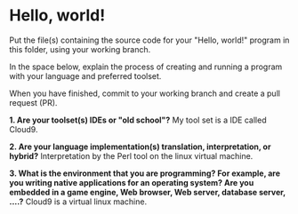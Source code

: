# Hello, world!
    
Put the file(s) containing the source code for your "Hello, world!" program in this folder, using your working branch.

In the space below, explain the process of creating and running a program with your language and preferred toolset.

When you have finished, commit to your working branch and create a pull request (PR).

**1. Are your toolset(s) IDEs or "old school"?**
My tool set is a IDE called Cloud9.

**2. Are your language implementation(s) translation, interpretation, or hybrid?**
Interpretation by the Perl tool on the linux virtual machine.

**3. What is the environment that you are programming? For example, are you writing native applications for an operating system? Are you embedded in a game engine, Web browser, Web server, database server, ....?**
Cloud9 is a virtual linux machine.
